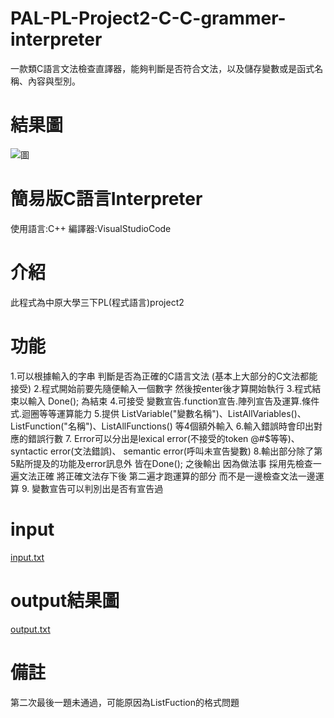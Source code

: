 # PAL-PL-Project2-C-C-grammer-interpreter
一款類C語言文法檢查直譯器，能夠判斷是否符合文法，以及儲存變數或是函式名稱、內容與型別。

# 結果圖
![圖](https://user-images.githubusercontent.com/95120819/192146408-e86b9613-5523-46e1-815f-b158ebcf956b.png)

# 簡易版C語言Interpreter
使用語言:C++
編譯器:VisualStudioCode

# 介紹
此程式為中原大學三下PL(程式語言)project2

# 功能
1.可以根據輸入的字串 判斷是否為正確的C語言文法
(基本上大部分的C文法都能接受)
2.程式開始前要先隨便輸入一個數字 然後按enter後才算開始執行
3.程式結束以輸入 Done(); 為結束
4.可接受 變數宣告.function宣告.陣列宣告及運算.條件式.迴圈等等運算能力
5.提供 ListVariable("變數名稱")、ListAllVariables()、 ListFunction("名稱")、ListAllFunctions() 等4個額外輸入
6.輸入錯誤時會印出對應的錯誤行數
7. Error可以分出是lexical error(不接受的token @#$等等)、syntactic error(文法錯誤)、 semantic error(呼叫未宣告變數)
8.輸出部分除了第5點所提及的功能及error訊息外 皆在Done(); 之後輸出
因為做法事 採用先檢查一遍文法正確 將正確文法存下後 第二遍才跑運算的部分
而不是一邊檢查文法一邊運算
9. 變數宣告可以判別出是否有宣告過

# input
[input.txt](https://github.com/q86865511/PAL-PL-Project2-C-C-grammer-interpreter/files/9640879/input.txt)
# output結果圖
[output.txt](https://github.com/q86865511/PAL-PL-Project2-C-C-grammer-interpreter/files/9640880/output.txt)

# 備註
第二次最後一題未通過，可能原因為ListFuction的格式問題
